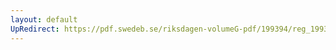 ```yaml
---
layout: default
UpRedirect: https://pdf.swedeb.se/riksdagen-volumeG-pdf/199394/reg_199394/reg_199394_0365.pdf
---
```

